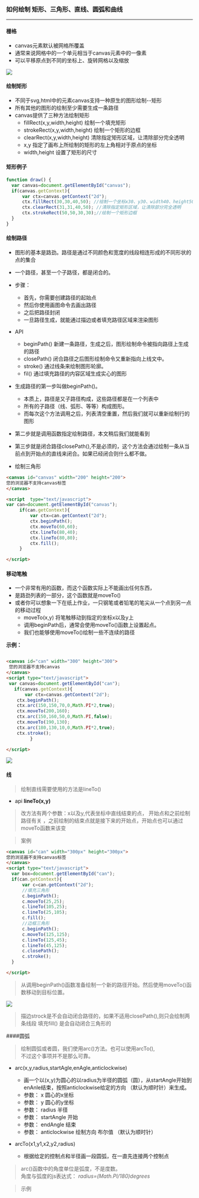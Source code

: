 ### 如何绘制 矩形、三角形、直线、圆弧和曲线

----

####  栅格
- canvas元素默认被网格所覆盖
- 通常来说网格中的一个单元相当于canvas元素中的一像素
- 可以平移原点到不同的坐标上、旋转网格以及缩放

![](img/Canvas1.png)


#### 绘制矩形

- 不同于svg,html中的元素canvas支持一种原生的图形绘制--矩形
- 所有其他的图形的绘制至少需要生成一条路径
- canvas提供了三种方法绘制矩形
  * fillRect(x,y,width,height) 绘制一个填充矩形
  * strokeRect(x,y,width,height) 绘制一个矩形的边框
  * clearRect(x,y,width,height) 清除指定矩形区域，让清除部分完全透明
  * x,y 指定了画布上所绘制的矩形的左上角相对于原点的坐标
  * width,height 设置了矩形的尺寸
  
#### 矩形例子

````js
function draw() {
  var canvas=document.getElementById("canvas");
  if(canvas.getContext){
      var ctx=canvas.getContext("2d");
      ctx.fillRect(30,30,40,50); //绘制一个坐标x30、y30、width40、height50，默认填充黑的矩形
      ctx.clearRect(31,31,40,50); //清除指定矩形区域，让清除部分完全透明
      ctx.strokeRect(50,50,30,30);//绘制一个矩形边框
  }
}

````


#### 绘制路径

- 图形的基本是路劲。路径是通过不同颜色和宽度的线段相连形成的不同形状的点的集合
- 一个路径，甚至一个子路径，都是闭合的。
- 步骤：
   * 首先，你需要创建路径的起始点
   * 然后你使用画图命令去画出路径
   * 之后把路径封闭
   * 一旦路径生成，就能通过描边或者填充路径区域来渲染图形
   
- API 
   * beginPath() 新建一条路径，生成之后，图形绘制命令被指向路径上生成的路径
   * closePath() 闭合路径之后图形绘制命令又重新指向上线文中。
   * stroke() 通过线条来绘制图形轮廓。
   * fil() 通过填充路径的内容区域生成实心的图形
   
- 生成路径的第一步叫做beginPath()。
  * 本质上，路径是又子路径构成，这些路径都是在一个列表中
  * 所有的子路径（线、弧形、等等）构成图形。
  * 而每次这个方法调用之后，列表清空重置，然后我们就可以重新绘制行的图形
  
- 第二步就是调用函数指定绘制路径，本文稍后我们就能看到
- 第三步就是闭合路径closePath(),不是必须的，这个方法会通过绘制一条从当前点到开始点的直线来闭合。如果已经闭合则什么都不做。

- 绘制三角形
````html
<canvas id="canvas" width="200" height="200">
您的浏览器不支持canvas标签
</canvas>

<script  type="text/javascript">
var can=document.getElementById("canvas");
     if(can.getContext){
         var ctx=can.getContext("2d");
         ctx.beginPath();
         ctx.moveTo(60,60);
         ctx.lineTo(80,40);
         ctx.lineTo(80,80);
         ctx.fill();
     }

</script>

````

#### 移动笔触

- 一个非常有用的函数，而这个函数实际上不能画出任何东西，
- 是路劲列表的一部分，这个函数就是moveTo() 
- 或者你可以想象一下在纸上作业，一只钢笔或者铅笔的笔尖从一个点到另一点的移动过程
  * moveTo(x,y) 将笔触移动到指定的坐标x以及y上
  * 调用beginPath后，通常会使用moveTo()函数上设置起点。
  * 我们也能够使用moveTo()绘制一些不连续的路径
  
 **示例：**
 
````html

<canvas id="can" width="300" height="300">
 您的浏览器不支持canvas
</canvas>
<script type="text/javascript">
 var canvas=document.getElementById("can");
   if(canvas.getContext){
       var ctx=canvas.getContext("2d");
    ctx.beginPath();
    ctx.arc(150,150,70,0,Math.PI*2,true);
    ctx.moveTo(200,160);
    ctx.arc(150,160,50,0,Math.PI,false);
    ctx.moveTo(190,130);
    ctx.arc(180,130,10,0,Math.PI*2,true);
    ctx.stroke();
         }

</script>

````
![](img/xiaolian.png)
  


#### 线

> 绘制直线需要使用的方法是lineTo()

- api  **lineTo(x,y)**

> 改方法有两个参数：x以及y,代表坐标中直线结束的点， 开始点和之前绘制路径有关
，之前绘制的结束点就是接下来的开始点，开始点也可以通过moveTo函数来该变


> 案例

```html
<canvas id="can" width="300px" height="300px">
您的浏览器不支持canvas标签
</canvas>
<script type="text/javascript">
  var box=document.getElementById("can");
  if(can.getContext){
      var c=can.getContext("2d");
      //填充三角形
      c.beginPath();
      c.moveTo(25,25);
      c.lineTo(105,25);
      c.lineTo(25,105);
      c.fill();
      //边框三角形
      c.beginPath();
      c.moveTo(125,125);
      c.lineTo(125,45);
      c.lineTo(45,125);
      c.closePath();
      c.stroke();
  }

</script>

```

> 从调用beginPath()函数准备绘制一个新的路径开始。然后使用moveTo()函数移动到目标位置。

![](img/biankuang.png)


> 描边strock是不会自动闭合路径的，如果不适用closePath(),则只会绘制两条线段
> 填充fill() 是会自动闭合三角形的


####圆弧

> 绘制圆弧或者圆，我们使用arc()方法。也可以使用arcTo(),  
不过这个事项并不是那么可靠。

- arc(x,y,radius,startAgle,enAgle,anticlockwise)
  * 画一个以(x,y)为圆心的以radius为半径的圆弧（圆），从startAngle开始到enAnle结束，按照anticlockwise给定的方向
  （默认为顺时针）来生成。
  * 参数： x  圆心的x坐标
  * 参数： y  圆心的y坐标
  * 参数： radius  半径
  * 参数： startAngle 开始 
  * 参数： endAngle  结束
  * 参数： anticlockwise 绘制方向 布尔值 （默认为顺时针） 
  
- arcTo(x1,y1,x2,y2,radius)
  * 根据给定的控制点和半径画一段圆弧，在一直先连接两个控制点


> arc()函数中的角度单位是弧度，不是度数。  
角度与弧度的js表达式： *radius=(Math.PI/180)*degrees**


> 示例



 



